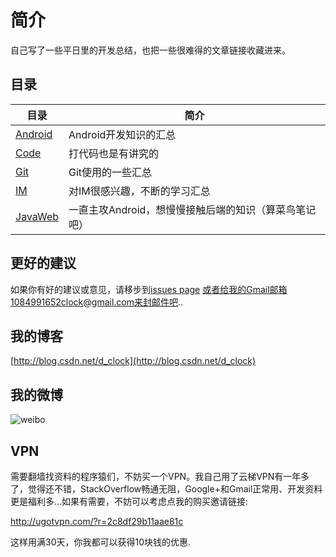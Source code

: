 # 简介

自己写了一些平日里的开发总结，也把一些很难得的文章链接收藏进来。

## 目录

|	目录	|	简介		|
|-------|----------|
|	[Android](Android/)	|	Android开发知识的汇总	|
|	[Code](Code/)	|	打代码也是有讲究的	|
|	[Git](Git/)	|	Git使用的一些汇总	|
|	[IM](IM/)	|	对IM很感兴趣，不断的学习汇总	|
|	[JavaWeb](JavaWeb/)	|	一直主攻Android，想慢慢接触后端的知识（算菜鸟笔记吧）	|


## 更好的建议

如果你有好的建议或意见，请移步到[issues page](https://github.com/D-clock/Doc/issues) 或者给我的Gmail邮箱1084991652clock@gmail.com来封邮件吧..

## 我的博客

 [http://blog.csdn.net/d_clock](http://blog.csdn.net/d_clock)

## 我的微博

![weibo](http://f.hiphotos.baidu.com/image/pic/item/5366d0160924ab186240372432fae6cd7b890b4b.jpg)

## VPN

需要翻墙找资料的程序猿们，不妨买一个VPN。我自己用了云梯VPN有一年多了，觉得还不错，StackOverflow畅通无阻，Google+和Gmail正常用、开发资料更是福利多...如果有需要，不妨可以考虑点我的购买邀请链接:

http://ugotvpn.com/?r=2c8df29b11aae81c

这样用满30天，你我都可以获得10块钱的优惠.